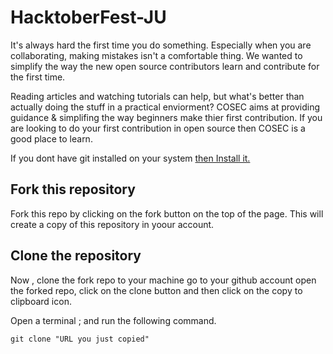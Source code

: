 # HacktoberFest-JU
It's always hard the first time you do something. Especially when you are collaborating, making mistakes isn't a comfortable thing. We wanted to simplify the way the new open source contributors learn and contribute for the first time.

Reading articles and watching tutorials can help, but what's better than actually doing the stuff in a practical enviorment? COSEC aims at providing guidance & simplifing the way beginners make thier first contribution.
If you are looking to do your first contribution in open source then COSEC is a good place to learn.


If you dont have git installed on your system <a href="https://git-scm.com/downloads"> then Install it.</a>

## Fork this repository
Fork this repo by clicking on the fork button on the top of the page. This will create a copy of this repository in yoour account.

## Clone the repository
Now   ,  clone the fork repo to your machine go to your github account open the forked repo, click on the clone button and then click on the copy to clipboard icon.

Open a terminal ;  and run the following command.

```
git clone "URL you just copied"
```


